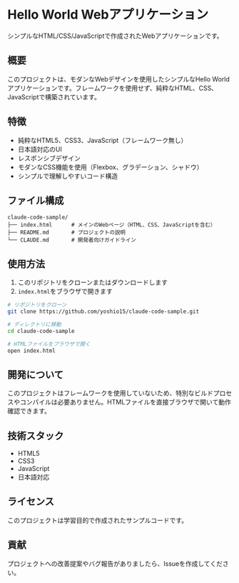 # Hello World Webアプリケーション

シンプルなHTML/CSS/JavaScriptで作成されたWebアプリケーションです。

## 概要

このプロジェクトは、モダンなWebデザインを使用したシンプルなHello Worldアプリケーションです。フレームワークを使用せず、純粋なHTML、CSS、JavaScriptで構築されています。

## 特徴

- 純粋なHTML5、CSS3、JavaScript（フレームワーク無し）
- 日本語対応のUI
- レスポンシブデザイン
- モダンなCSS機能を使用（Flexbox、グラデーション、シャドウ）
- シンプルで理解しやすいコード構造

## ファイル構成

```
claude-code-sample/
├── index.html      # メインのWebページ（HTML、CSS、JavaScriptを含む）
├── README.md       # プロジェクトの説明
└── CLAUDE.md       # 開発者向けガイドライン
```

## 使用方法

1. このリポジトリをクローンまたはダウンロードします
2. `index.html`をブラウザで開きます

```bash
# リポジトリをクローン
git clone https://github.com/yoshio15/claude-code-sample.git

# ディレクトリに移動
cd claude-code-sample

# HTMLファイルをブラウザで開く
open index.html
```

## 開発について

このプロジェクトはフレームワークを使用していないため、特別なビルドプロセスやコンパイルは必要ありません。HTMLファイルを直接ブラウザで開いて動作確認できます。

## 技術スタック

- HTML5
- CSS3
- JavaScript
- 日本語対応

## ライセンス

このプロジェクトは学習目的で作成されたサンプルコードです。

## 貢献

プロジェクトへの改善提案やバグ報告がありましたら、Issueを作成してください。